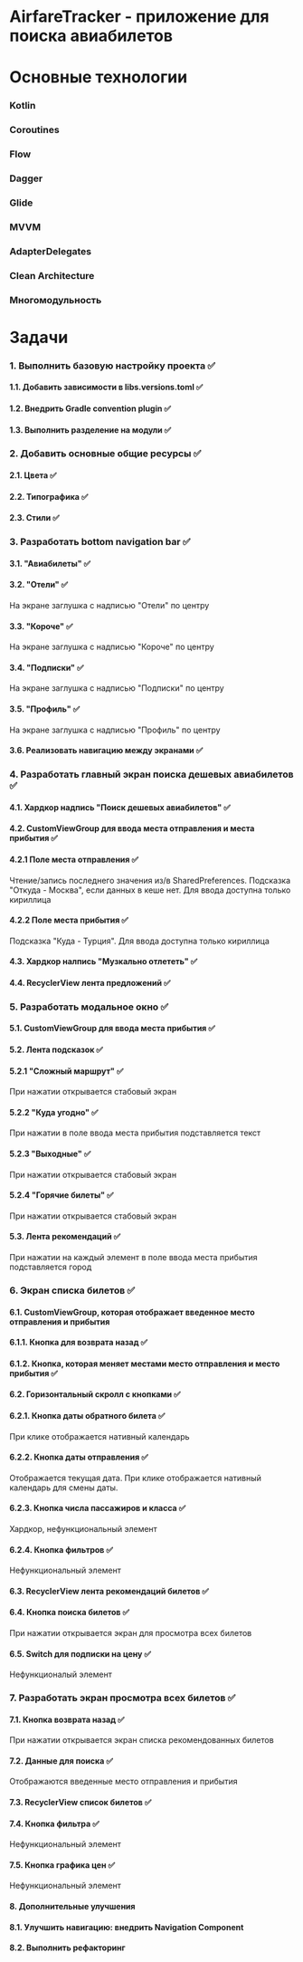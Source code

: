 # AirfareTracker - приложение для поиска авиабилетов

# Основные технологии
### Kotlin
### Coroutines
### Flow
### Dagger
### Glide
### MVVM
### AdapterDelegates
### Clean Architecture
### Многомодульность


# Задачи
### 1. Выполнить базовую настройку проекта ✅
#### 1.1. Добавить зависимости в libs.versions.toml ✅
#### 1.2. Внедрить Gradle convention plugin ✅
#### 1.3. Выполнить разделение на модули ✅
### 2. Добавить основные общие ресурсы ✅
#### 2.1. Цвета ✅
#### 2.2. Типографика ✅
#### 2.3. Стили ✅
### 3. Разработать bottom navigation bar ✅
#### 3.1. "Авиабилеты" ✅
#### 3.2. "Отели" ✅
На экране заглушка с надписью "Отели" по центру
#### 3.3. "Короче" ✅
На экране заглушка с надписью "Короче" по центру
#### 3.4. "Подписки" ✅
На экране заглушка с надписью "Подписки" по центру
#### 3.5. "Профиль" ✅
На экране заглушка с надписью "Профиль" по центру
#### 3.6. Реализовать навигацию между экранами ✅
### 4. Разработать главный экран поиска дешевых авиабилетов ✅
#### 4.1. Хардкор надпись "Поиск дешевых авиабилетов" ✅
#### 4.2. CustomViewGroup для ввода места отправления и места прибытия ✅
#### 4.2.1 Поле места отправления ✅
Чтение/запись последнего значения из/в SharedPreferences. Подсказка "Откуда - Москва", если данных в кеше нет. Для ввода доступна только кириллица
#### 4.2.2 Поле места прибытия ✅
Подсказка "Куда - Турция". Для ввода доступна только кириллица
#### 4.3. Хардкор налпись "Музкально отлететь" ✅
#### 4.4. RecyclerView лента предложений ✅
### 5. Разработать модальное окно ✅
#### 5.1. CustomViewGroup для ввода места прибытия ✅
#### 5.2. Лента подсказок ✅
#### 5.2.1 "Сложный маршрут" ✅
При нажатии открывается стабовый экран
#### 5.2.2 "Куда угодно" ✅
При нажатии в поле ввода места прибытия подставляется текст
#### 5.2.3 "Выходные" ✅
При нажатии открывается стабовый экран
#### 5.2.4 "Горячие билеты" ✅
При нажатии открывается стабовый экран
#### 5.3. Лента рекомендаций ✅
При нажатии на каждый элемент в поле ввода места прибытия подставляется город
### 6. Экран списка билетов ✅
#### 6.1. CustomViewGroup, которая отображает введенное место отправления и прибытия
#### 6.1.1. Кнопка для возврата назад ✅
#### 6.1.2. Кнопка, которая меняет местами место отправления и место прибытия ✅
#### 6.2. Горизонтальный скролл с кнопками ✅
#### 6.2.1. Кнопка даты обратного билета ✅
При клике отображается нативный календарь
#### 6.2.2. Кнопка даты отправления ✅
Отображается текущая дата. При клике отображается нативный календарь для смены даты.
#### 6.2.3. Кнопка числа пассажиров и класса ✅
Хардкор, нефункциональный элемент
#### 6.2.4. Кнопка фильтров ✅
Нефункциональный элемент
#### 6.3. RecyclerView лента рекомендаций билетов ✅
#### 6.4. Кнопка поиска билетов ✅
При нажатии открывается экран для просмотра всех билетов
#### 6.5. Switch для подписки на цену ✅
Нефункционалый элемент
### 7. Разработать экран просмотра всех билетов ✅
#### 7.1. Кнопка возврата назад ✅
При нажатии открывается экран списка рекомендованных билетов
#### 7.2. Данные для поиска ✅
Отображаются введенные место отправления и прибытия
#### 7.3. RecyclerView список билетов ✅
#### 7.4. Кнопка фильтра ✅
Нефункциональный элемент
#### 7.5. Кнопка графика цен ✅
Нефункциональный элемент
#### 8. Дополнительные улучшения
#### 8.1. Улучшить навигацию: внедрить Navigation Component
#### 8.2. Выполнить рефакторинг

